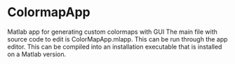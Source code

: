 # ColormapApp
Matlab app for generating custom colormaps with GUI
The main file with source code to edit is ColorMapApp.mlapp. This can be run through the app editor.
This can be compiled into an installation executable that is installed on a Matlab version.
